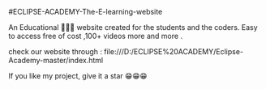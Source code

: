 #ECLIPSE-ACADEMY-The-E-learning-website

An Educational 🏫👨‍🏫 website created for the students and the coders. Easy to access free of cost ,100+ videos more and more . 

check our website through : file:///D:/ECLIPSE%20ACADEMY/Eclipse-Academy-master/index.html

If you like my project, give it a star  😁😁😁
